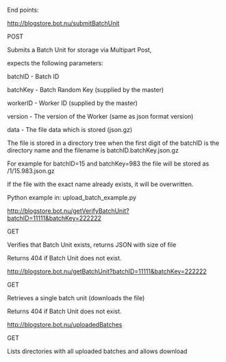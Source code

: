 
End points: 

http://blogstore.bot.nu/submitBatchUnit

POST

Submits a Batch Unit for storage via Multipart Post,

expects the following parameters:

batchID - Batch ID

batchKey - Batch Random Key (supplied by the master)

workerID - Worker ID (supplied by the master)

version - The version of the Worker (same as json format version)

data - The file data which is stored (json.gz) 

The file is stored in a directory tree when the first digit of the batchID is the directory name and the filename is batchID.batchKey.json.gz

For example for batchID=15 and batchKey=983 the file will be stored as /1/15.983.json.gz

If the file with the exact name already exists, it will be overwritten.


Python example in: upload_batch_example.py


http://blogstore.bot.nu/getVerifyBatchUnit?batchID=11111&batchKey=222222

GET

Verifies that Batch Unit exists, returns JSON with size of file

Returns 404 if Batch Unit does not exist.


http://blogstore.bot.nu/getBatchUnit?batchID=11111&batchKey=222222

GET

Retrieves a single batch unit (downloads the file)

Returns 404 if Batch Unit does not exist.


http://blogstore.bot.nu/uploadedBatches

GET

Lists directories with all uploaded batches and allows download

